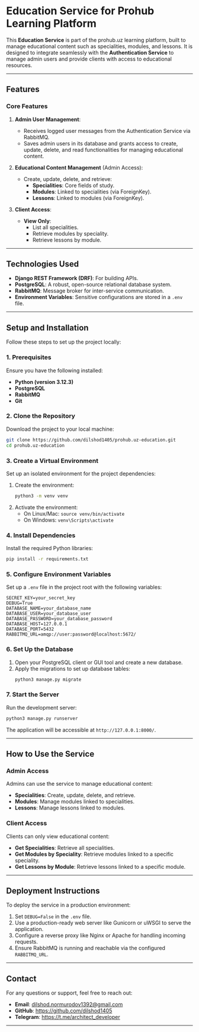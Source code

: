 # Education Service for Prohub Learning Platform

This **Education Service** is part of the prohub.uz learning platform, built to manage educational content such as specialities, modules, and lessons. It is designed to integrate seamlessly with the **Authentication Service** to manage admin users and provide clients with access to educational resources.  

---

## Features  

### Core Features  
1. **Admin User Management**:  
   - Receives logged user messages from the Authentication Service via RabbitMQ.  
   - Saves admin users in its database and grants access to create, update, delete, and read functionalities for managing educational content.  

2. **Educational Content Management** (Admin Access):  
   - Create, update, delete, and retrieve:  
     - **Specialities**: Core fields of study.  
     - **Modules**: Linked to specialities (via ForeignKey).  
     - **Lessons**: Linked to modules (via ForeignKey).  

3. **Client Access**:  
   - **View Only**:  
     - List all specialities.  
     - Retrieve modules by speciality.  
     - Retrieve lessons by module.  

---

## Technologies Used  

- **Django REST Framework (DRF)**: For building APIs.  
- **PostgreSQL**: A robust, open-source relational database system.  
- **RabbitMQ**: Message broker for inter-service communication.  
- **Environment Variables**: Sensitive configurations are stored in a `.env` file.  

---

## Setup and Installation  

Follow these steps to set up the project locally:  

### 1. Prerequisites  
Ensure you have the following installed:  
- **Python (version 3.12.3)**  
- **PostgreSQL**  
- **RabbitMQ**  
- **Git**  

### 2. Clone the Repository  
Download the project to your local machine:  
```bash  
git clone https://github.com/dilshod1405/prohub.uz-education.git
cd prohub.uz-education
```  

### 3. Create a Virtual Environment  
Set up an isolated environment for the project dependencies:  
1. Create the environment:  
   ```bash  
   python3 -m venv venv  
   ```  
2. Activate the environment:  
   - On Linux/Mac: `source venv/bin/activate`  
   - On Windows: `venv\Scripts\activate`  

### 4. Install Dependencies  
Install the required Python libraries:  
```bash  
pip install -r requirements.txt  
```  

### 5. Configure Environment Variables  
Set up a `.env` file in the project root with the following variables:  
```env  
SECRET_KEY=your_secret_key  
DEBUG=True  
DATABASE_NAME=your_database_name  
DATABASE_USER=your_database_user  
DATABASE_PASSWORD=your_database_password  
DATABASE_HOST=127.0.0.1  
DATABASE_PORT=5432  
RABBITMQ_URL=amqp://user:password@localhost:5672/  
```  

### 6. Set Up the Database  
1. Open your PostgreSQL client or GUI tool and create a new database.  
2. Apply the migrations to set up database tables:  
   ```bash  
   python3 manage.py migrate  
   ```  

### 7. Start the Server  
Run the development server:  
```bash  
python3 manage.py runserver  
```  
The application will be accessible at `http://127.0.0.1:8000/`.  

---

## How to Use the Service  

### Admin Access  
Admins can use the service to manage educational content:  
- **Specialities**: Create, update, delete, and retrieve.  
- **Modules**: Manage modules linked to specialities.  
- **Lessons**: Manage lessons linked to modules.  

### Client Access  
Clients can only view educational content:  
- **Get Specialities**: Retrieve all specialities.  
- **Get Modules by Speciality**: Retrieve modules linked to a specific speciality.  
- **Get Lessons by Module**: Retrieve lessons linked to a specific module.  

---

## Deployment Instructions  

To deploy the service in a production environment:  
1. Set `DEBUG=False` in the `.env` file.  
2. Use a production-ready web server like Gunicorn or uWSGI to serve the application.  
3. Configure a reverse proxy like Nginx or Apache for handling incoming requests.  
4. Ensure RabbitMQ is running and reachable via the configured `RABBITMQ_URL`.  

---

## Contact  
For any questions or support, feel free to reach out:  
- **Email**: dilshod.normurodov1392@gmail.com 
- **GitHub**: https://github.com/dilshod1405
- **Telegram**: https://t.me/architect_developer

---
